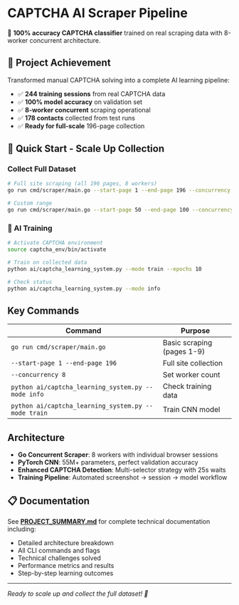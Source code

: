 # CAPTCHA AI Scraper Pipeline

🎯 **100% accuracy CAPTCHA classifier** trained on real scraping data with 8-worker concurrent architecture.

## 🎉 Project Achievement

Transformed manual CAPTCHA solving into a complete AI learning pipeline:
- ✅ **244 training sessions** from real CAPTCHA data
- ✅ **100% model accuracy** on validation set  
- ✅ **8-worker concurrent** scraping operational
- ✅ **178 contacts** collected from test runs
- ✅ **Ready for full-scale** 196-page collection

## 🚀 Quick Start - Scale Up Collection

### Collect Full Dataset
```bash
# Full site scraping (all 196 pages, 8 workers)
go run cmd/scraper/main.go --start-page 1 --end-page 196 --concurrency 8

# Custom range
go run cmd/scraper/main.go --start-page 50 --end-page 100 --concurrency 8
```

### 🧠 AI Training
```bash
# Activate CAPTCHA environment  
source captcha_env/bin/activate

# Train on collected data
python ai/captcha_learning_system.py --mode train --epochs 10

# Check status
python ai/captcha_learning_system.py --mode info
```

## Key Commands

| Command | Purpose |
|---------|---------|
| `go run cmd/scraper/main.go` | Basic scraping (pages 1-9) |
| `--start-page 1 --end-page 196` | Full site collection |
| `--concurrency 8` | Set worker count |
| `python ai/captcha_learning_system.py --mode info` | Check training data |
| `python ai/captcha_learning_system.py --mode train` | Train CNN model |

## Architecture

- **Go Concurrent Scraper**: 8 workers with individual browser sessions
- **PyTorch CNN**: 55M+ parameters, perfect validation accuracy  
- **Enhanced CAPTCHA Detection**: Multi-selector strategy with 25s waits
- **Training Pipeline**: Automated screenshot → session → model workflow

## 📋 Documentation

See **[PROJECT_SUMMARY.md](PROJECT_SUMMARY.md)** for complete technical documentation including:
- Detailed architecture breakdown
- All CLI commands and flags
- Technical challenges solved
- Performance metrics and results
- Step-by-step learning outcomes

---

*Ready to scale up and collect the full dataset! 🚀*
